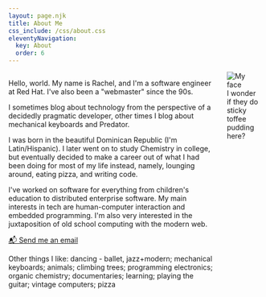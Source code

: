 ```yaml
---
layout: page.njk
title: About Me
css_include: /css/about.css
eleventyNavigation:
  key: About
  order: 6
---
```


<div class="columns">
<section class="column is-three-quarters">

Hello, world. My name is Rachel, and I'm a software engineer at Red Hat. I've also been a "webmaster" since the 90s.

I sometimes blog about technology from the perspective of a decidedly pragmatic developer, other times I blog about mechanical keyboards and Predator.

I was born in the beautiful Dominican Republic (I'm Latin/Hispanic). I later went on to study Chemistry in college, but eventually decided to make a career out of what I had been doing for most of my life instead, namely, lounging around, eating pizza, and writing code.

I've worked on software for everything from children's education to distributed enterprise software. My main interests in tech are human-computer interaction and embedded programming. I'm also very interested in the juxtaposition of old school computing with the modern web.

<a href="/contact" rel="nofollow">📬 Send me an email</a>

<p class="marquee">
   <span>
   Other things I like: dancing - ballet, jazz+modern; mechanical keyboards; animals; climbing trees; programming electronics; organic chemistry; documentaries; learning; playing the guitar; vintage computers; pizza
   </span>
 </p>


</section>

<aside class="column">
<div class="picture">
<div class="picture__border">
<img src="/img/photos/rachel-cropped.jpg" alt="My face">
<figcaption>I wonder if they do sticky toffee pudding here?</figcaption>
</div>
</div>
</aside>
</div>


